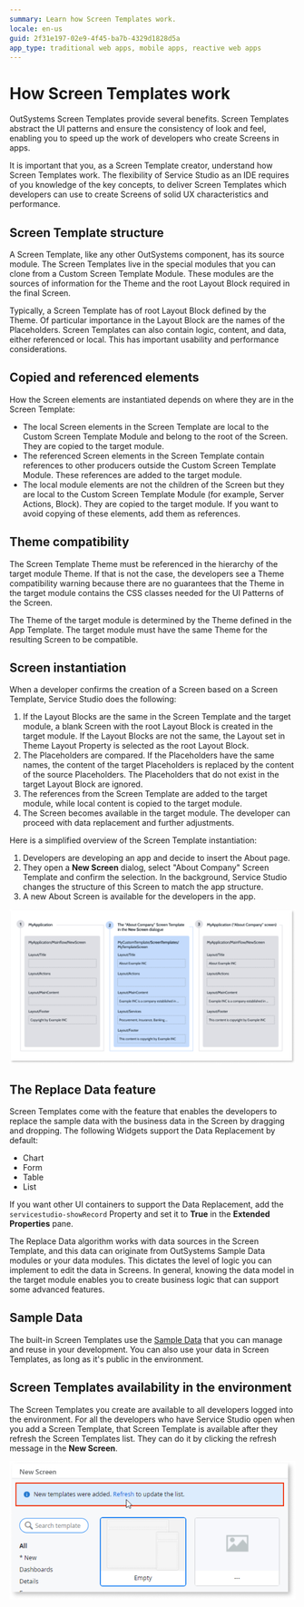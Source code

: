 ```yaml
---
summary: Learn how Screen Templates work.
locale: en-us
guid: 2f31e197-02e9-4f45-ba7b-4329d1828d5a
app_type: traditional web apps, mobile apps, reactive web apps
---
```


# How Screen Templates work

OutSystems Screen Templates provide several benefits. Screen Templates abstract the UI patterns and ensure the consistency of look and feel, enabling you to speed up the work of developers who create Screens in apps.

It is important that you, as a Screen Template creator, understand how Screen Templates work. The flexibility of Service Studio as an IDE requires of you knowledge of the key concepts, to deliver Screen Templates which developers can use to create Screens of solid UX characteristics and performance.

## Screen Template structure

A Screen Template, like any other OutSystems component, has its source module. The Screen Templates live in the special modules that you can clone from a Custom Screen Template Module. These modules are the sources of information for the Theme and the root Layout Block required in the final Screen.

Typically, a Screen Template has of root Layout Block defined by the Theme. Of particular importance in the Layout Block are the names of the Placeholders. Screen Templates can also contain logic, content, and data, either referenced or local. This has important usability and performance considerations.

## Copied and referenced elements

How the Screen elements are instantiated depends on where they are in the Screen Template:

* The local Screen elements in the Screen Template are local to the Custom Screen Template Module and belong to the root of the Screen. They are copied to the target module.
* The referenced Screen elements in the Screen Template contain references to other producers outside the Custom Screen Template Module. These references are added to the target module.
* The local module elements are not the children of the Screen but they are local to the Custom Screen Template Module (for example, Server Actions, Block). They are copied to the target module. If you want to avoid copying of these elements, add them as references.

## Theme compatibility

The Screen Template Theme must be referenced in the hierarchy of the target module Theme. If that is not the case, the developers see a Theme compatibility warning because there are no guarantees that the Theme in the target module contains the CSS classes needed for the UI Patterns of the Screen.

The Theme of the target module is determined by the Theme defined in the App Template. The target module must have the same Theme for the resulting Screen to be compatible.

## Screen instantiation

When a developer confirms the creation of a Screen based on a Screen Template, Service Studio does the following:

  1. If the Layout Blocks are the same in the Screen Template and the target module, a blank Screen with the root Layout Block is created in the target module. If the Layout Blocks are not the same, the Layout set in Theme Layout Property is selected as the root Layout Block.
  2. The Placeholders are compared. If the Placeholders have the same names, the content of the target Placeholders is replaced by the content of the source Placeholders. The Placeholders that do not exist in the target Layout Block are ignored.
  3. The references from the Screen Template are added to the target module, while local content is copied to the target module.
  4. The Screen becomes available in the target module. The developer can proceed with data replacement and further adjustments.

Here is a simplified overview of the Screen Template instantiation:

  1. Developers are developing an app and decide to insert the About page.
  2. They open a **New Screen** dialog, select "About Company" Screen Template and confirm the selection. In the background, Service Studio changes the structure of this Screen to match the app structure.
  3. A new About Screen is available for the developers in the app.

![Overview of Screen instantiation](images/template-instantiation.png)

## The Replace Data feature

Screen Templates come with the feature that enables the developers to replace the sample data with the business data in the Screen by dragging and dropping. The following Widgets support the Data Replacement by default:  
    
* Chart
* Form
* Table
* List

If you want other UI containers to support the Data Replacement, add the `servicestudio-showRecord` Property and set it to **True** in the **Extended Properties** pane.

The Replace Data algorithm works with data sources in the Screen Template, and this data can originate from OutSystems Sample Data modules or your data modules. This dictates the level of logic you can implement to edit the data in Screens. In general, knowing the data model in the target module enables you to create business logic that can support some advanced features.    

## Sample Data

The built-in Screen Templates use the [Sample Data](<sample-data.md>) that you can manage and reuse in your development. You can also use your data in Screen Templates, as long as it's public in the environment.

## Screen Templates availability in the environment

The Screen Templates you create are available to all developers logged into the environment. For all the developers who have Service Studio open when you add a Screen Template, that Screen Template is available after they refresh the Screen Templates list. They can do it by clicking the refresh message in the **New Screen**.

![Screen Templates window](images/refresh-list.png)
